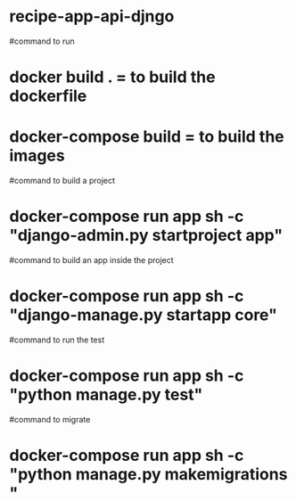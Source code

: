 # recipe-app-api-djngo
#command to run

# docker build . = to build the dockerfile
# docker-compose build = to build the images

#command to build a project
# docker-compose run app sh -c "django-admin.py startproject app"

#command to build an app inside the project
# docker-compose run app sh -c "django-manage.py startapp core"

#command to run the test
# docker-compose run app sh -c "python manage.py test"

#command to migrate
# docker-compose run app sh -c "python manage.py makemigrations <app>" 


